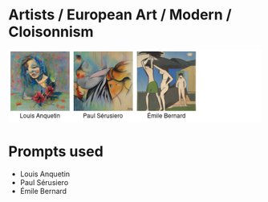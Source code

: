 # Artists / European Art / Modern / Cloisonnism

![Artists / European Art / Modern / Cloisonnism Stable Diffusion prompt examples](montage.png 'Artists / European Art / Modern / Cloisonnism Stable Diffusion prompt examples')

# Prompts used
- Louis Anquetin
- Paul Sérusiero
- Émile Bernard



